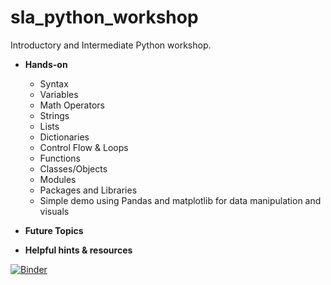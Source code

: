 # sla_python_workshop
Introductory and Intermediate Python workshop.

* **Hands-on**
  * Syntax
  * Variables
  * Math Operators
  * Strings
  * Lists
  * Dictionaries
  * Control Flow & Loops
  * Functions
  * Classes/Objects
  * Modules 
  * Packages and Libraries
  * Simple demo using Pandas and matplotlib for data manipulation and visuals

* **Future Topics**

* **Helpful hints & resources**

[![Binder](https://mybinder.org/badge_logo.svg)](https://mybinder.org/v2/gh/ken7gh/sla_python_workshop.git/master)
